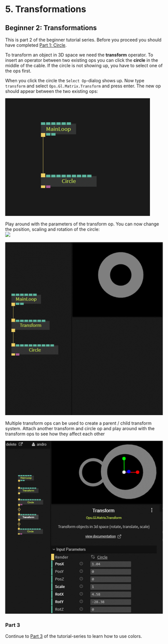 # 5. Transformations

## Beginner 2: Transformations

This is part 2 of the beginner tutorial series. Before you proceed you should have completed [Part 1: Circle](../beginner1_circle/beginner1_circle).

To transform an object in 3D space we need the **transform** operator. To insert an operator between two existing ops you can click the **circle** in the middle of the cable. If the circle is not showing up, you have to select one of the ops first.

When you click the circle the `Select Op`-dialog shows up. Now type `transform` and select `Ops.Gl.Matrix.Transform` and press enter. The new op should appear between the two existing ops: 

![](../../../.gitbook/assets/image%20%2858%29.png)

  
 Play around with the parameters of the transform op. You can now change the position, scaling and rotation of the circle:   
 ![](img/beginner2_transformations_circle_transform.gif)

![](../../../.gitbook/assets/image%20%2853%29.png)

Multiple transform ops can be used to create a parent / child transform system. Attach another transform and circle op and play around with the transform ops to see how they affect each other  


![](../../../.gitbook/assets/image%20%2861%29.png)

### Part 3

Continue to [Part 3](../beginner3_color/beginner3_color) of the tutorial-series to learn how to use colors.



